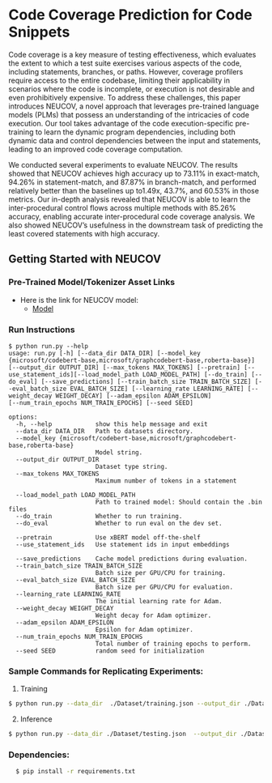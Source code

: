# Code Coverage Prediction for Code Snippets
Code coverage is a key measure of testing effectiveness, which evaluates the extent to which a test suite exercises various aspects of the code, including statements, branches, or paths. However, coverage profilers require access to the entire codebase, limiting their applicability in scenarios where the code is incomplete, or execution is not desirable and even prohibitively expensive. To address these challenges, this paper introduces NEUCOV, a novel approach that leverages pre-trained language models (PLMs) that possess an understanding of the intricacies of code execution. Our tool takes advantage of the code execution-specific pre-training to learn the dynamic program dependencies, including both dynamic data and control dependencies between the input and statements, leading to an improved code coverage computation. 

We conducted several experiments to evaluate NEUCOV. The results showed that NEUCOV achieves high accuracy up to 73.11% in exact-match, 94.26% in statement-match, and 87.87% in branch-match, and performed relatively better than the baselines up to1.49x, 43.7%, and 60.53% in those metrics. Our in-depth analysis revealed that NEUCOV is able to learn the inter-procedural control flows across multiple methods with 85.26% accuracy, enabling accurate inter-procedural code coverage analysis. We also showed NEUCOV’s usefulness in the downstream task of predicting the least covered statements with high accuracy.

## Getting Started with NEUCOV


### Pre-Trained Model/Tokenizer Asset Links

- Here is the link for NEUCOV model:
  - [Model](https://drive.google.com/file/d/10eyuGINrsiDE_P2kiXY9qYK47caMuuBf/view?usp=sharing)


### Run Instructions
  
```
$ python run.py --help     
usage: run.py [-h] [--data_dir DATA_DIR] [--model_key {microsoft/codebert-base,microsoft/graphcodebert-base,roberta-base}] [--output_dir OUTPUT_DIR] [--max_tokens MAX_TOKENS] [--pretrain] [--use_statement_ids][--load_model_path LOAD_MODEL_PATH] [--do_train] [--do_eval] [--save_predictions] [--train_batch_size TRAIN_BATCH_SIZE] [--eval_batch_size EVAL_BATCH_SIZE] [--learning_rate LEARNING_RATE] [--weight_decay WEIGHT_DECAY] [--adam_epsilon ADAM_EPSILON]
[--num_train_epochs NUM_TRAIN_EPOCHS] [--seed SEED]

options:
  -h, --help            show this help message and exit
  --data_dir DATA_DIR   Path to datasets directory.
  --model_key {microsoft/codebert-base,microsoft/graphcodebert-base,roberta-base}
                        Model string.
  --output_dir OUTPUT_DIR
                        Dataset type string.
  --max_tokens MAX_TOKENS
                        Maximum number of tokens in a statement

  --load_model_path LOAD_MODEL_PATH
                        Path to trained model: Should contain the .bin files
  --do_train            Whether to run training.
  --do_eval             Whether to run eval on the dev set.

  --pretrain            Use xBERT model off-the-shelf
  --use_statement_ids   Use statement ids in input embeddings 

  --save_predictions    Cache model predictions during evaluation.
  --train_batch_size TRAIN_BATCH_SIZE
                        Batch size per GPU/CPU for training.
  --eval_batch_size EVAL_BATCH_SIZE
                        Batch size per GPU/CPU for evaluation.
  --learning_rate LEARNING_RATE
                        The initial learning rate for Adam.
  --weight_decay WEIGHT_DECAY
                        Weight decay for Adam optimizer.
  --adam_epsilon ADAM_EPSILON
                        Epsilon for Adam optimizer.
  --num_train_epochs NUM_TRAIN_EPOCHS
                        Total number of training epochs to perform.
  --seed SEED           random seed for initialization

``` 

### Sample Commands for Replicating Experiments:
1. Training
```bash
$ python run.py --data_dir  ./Dataset/training.json --output_dir ./Dataset/outputs/ --do_train
```
2. Inference
```bash
$ python run.py --data_dir ./Dataset/testing.json  --output_dir ./Dataset/outputs/ --do_eval --load_model_path ./Dataset/outputs/model.ckpt
```

### Dependencies:
```bash
  $ pip install -r requirements.txt
```
